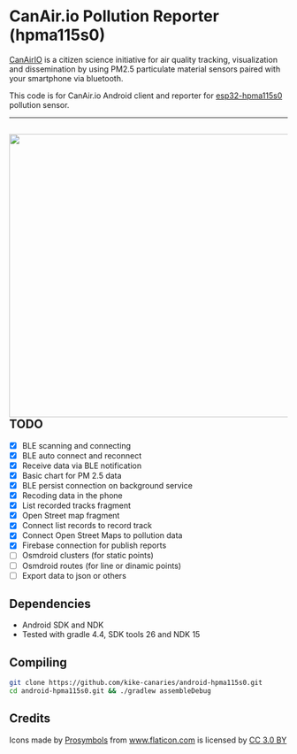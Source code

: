 # CanAir.io Pollution Reporter (hpma115s0)

[CanAirIO](http://canair.io) is a citizen science initiative for air quality tracking, visualization and dissemination by using PM2.5 particulate material sensors paired with your smartphone via bluetooth.

This code is for CanAir.io Android client and reporter for [esp32-hpma115s0](https://github.com/kike-canaries/esp32-hpma115s0) pollution sensor.

---
<a href="https://github.com/kike-canaries/android-hpma115s0/blob/master/screenshots/main.jpg"><img src="https://github.com/kike-canaries/android-hpma115s0/blob/master/screenshots/main.jpg" align="right" width="512" ></a>
---

## TODO

- [X] BLE scanning and connecting 
- [X] BLE auto connect and reconnect
- [X] Receive data via BLE notification
- [X] Basic chart for PM 2.5 data
- [X] BLE persist connection on background service
- [X] Recoding data in the phone
- [X] List recorded tracks fragment
- [X] Open Street map fragment
- [X] Connect list records to record track
- [X] Connect Open Street Maps to pollution data
- [X] Firebase connection for publish reports
- [ ] Osmdroid clusters (for static points)
- [ ] Osmdroid routes (for line or dinamic points)
- [ ] Export data to json or others

## Dependencies

- Android SDK and NDK
- Tested with gradle 4.4, SDK tools 26 and NDK 15

## Compiling

```bash
git clone https://github.com/kike-canaries/android-hpma115s0.git
cd android-hpma115s0.git && ./gradlew assembleDebug
```

## Credits

<div>Icons made by <a href="https://www.flaticon.com/authors/prosymbols" title="Prosymbols">Prosymbols</a> from <a href="https://www.flaticon.com/" title="Flaticon">www.flaticon.com</a> is licensed by <a href="http://creativecommons.org/licenses/by/3.0/" title="Creative Commons BY 3.0" target="_blank">CC 3.0 BY</a></div>
